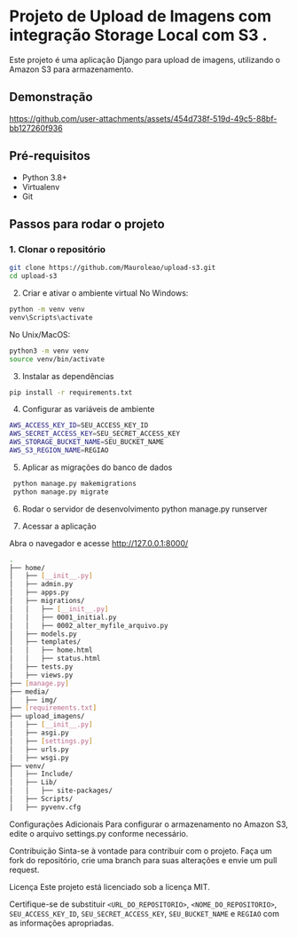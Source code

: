 # Projeto de Upload de Imagens com integração Storage Local com S3 .

Este projeto é uma aplicação Django para upload de imagens, utilizando o Amazon S3 para armazenamento.

## Demonstração




https://github.com/user-attachments/assets/454d738f-519d-49c5-88bf-bb127260f936


## Pré-requisitos

- Python 3.8+
- Virtualenv
- Git

## Passos para rodar o projeto

### 1. Clonar o repositório

```sh
git clone https://github.com/Mauroleao/upload-s3.git
cd upload-s3
```
2. Criar e ativar o ambiente virtual
No Windows:
```sh
python -m venv venv
venv\Scripts\activate
```
No Unix/MacOS:
```sh
python3 -m venv venv
source venv/bin/activate
```

3. Instalar as dependências
```sh
pip install -r requirements.txt
```

4. Configurar as variáveis de ambiente
```sh
AWS_ACCESS_KEY_ID=SEU_ACCESS_KEY_ID
AWS_SECRET_ACCESS_KEY=SEU_SECRET_ACCESS_KEY
AWS_STORAGE_BUCKET_NAME=SEU_BUCKET_NAME
AWS_S3_REGION_NAME=REGIAO
 ```

5. Aplicar as migrações do banco de dados
```sh
 python manage.py makemigrations
 python manage.py migrate
```

 6. Rodar o servidor de desenvolvimento
python manage.py runserver


7. Acessar a aplicação
   
Abra o navegador e acesse http://127.0.0.1:8000/
```sh
.
├── home/
│   ├── [__init__.py]
│   ├── admin.py
│   ├── apps.py
│   ├── migrations/
│   │   ├── [__init__.py]
│   │   ├── 0001_initial.py
│   │   ├── 0002_alter_myfile_arquivo.py
│   ├── models.py
│   ├── templates/
│   │   ├── home.html
│   │   ├── status.html
│   ├── tests.py
│   ├── views.py
├── [manage.py]
├── media/
│   ├── img/
├── [requirements.txt]
├── upload_imagens/
│   ├── [__init__.py]
│   ├── asgi.py
│   ├── [settings.py]
│   ├── urls.py
│   ├── wsgi.py
├── venv/
│   ├── Include/
│   ├── Lib/
│   │   ├── site-packages/
│   ├── Scripts/
│   ├── pyvenv.cfg

```

Configurações Adicionais
Para configurar o armazenamento no Amazon S3, edite o arquivo settings.py conforme necessário.

Contribuição
Sinta-se à vontade para contribuir com o projeto. Faça um fork do repositório, crie uma branch para suas alterações e envie um pull request.

Licença
Este projeto está licenciado sob a licença MIT.



Certifique-se de substituir `<URL_DO_REPOSITORIO>`, `<NOME_DO_REPOSITORIO>`, `SEU_ACCESS_KEY_ID`, `SEU_SECRET_ACCESS_KEY`, `SEU_BUCKET_NAME` e `REGIAO` com as informações apropriadas.



 
